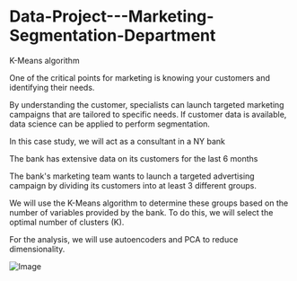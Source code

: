 # Data-Project---Marketing-Segmentation-Department
K-Means algorithm

One of the critical points for marketing is knowing your customers and identifying their needs.

By understanding the customer, specialists can launch targeted marketing campaigns that are tailored to specific needs.
If customer data is available, data science can be applied to perform segmentation.

In this case study, we will act as a consultant in a NY bank

The bank has extensive data on its customers for the last 6 months

The bank's marketing team wants to launch a targeted advertising campaign by dividing its customers into at least 3 different groups.

We will use the K-Means algorithm to determine these groups based on the number of variables provided by the bank. To do this, we will select the optimal number of clusters (K).

For the analysis, we will use autoencoders and PCA to reduce dimensionality.

![Image](https://user-images.githubusercontent.com/98351714/217240426-fc38a4b7-bfea-465b-962a-b8e8c35b17d3.PNG)
